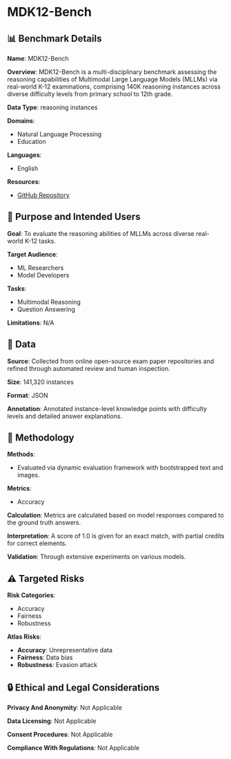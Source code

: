 # MDK12-Bench

## 📊 Benchmark Details

**Name**: MDK12-Bench

**Overview**: MDK12-Bench is a multi-disciplinary benchmark assessing the reasoning capabilities of Multimodal Large Language Models (MLLMs) via real-world K-12 examinations, comprising 140K reasoning instances across diverse difficulty levels from primary school to 12th grade.

**Data Type**: reasoning instances

**Domains**:
- Natural Language Processing
- Education

**Languages**:
- English

**Resources**:
- [GitHub Repository](https://github.com/LanceZPF/MDK12)

## 🎯 Purpose and Intended Users

**Goal**: To evaluate the reasoning abilities of MLLMs across diverse real-world K-12 tasks.

**Target Audience**:
- ML Researchers
- Model Developers

**Tasks**:
- Multimodal Reasoning
- Question Answering

**Limitations**: N/A

## 💾 Data

**Source**: Collected from online open-source exam paper repositories and refined through automated review and human inspection.

**Size**: 141,320 instances

**Format**: JSON

**Annotation**: Annotated instance-level knowledge points with difficulty levels and detailed answer explanations.

## 🔬 Methodology

**Methods**:
- Evaluated via dynamic evaluation framework with bootstrapped text and images.

**Metrics**:
- Accuracy

**Calculation**: Metrics are calculated based on model responses compared to the ground truth answers.

**Interpretation**: A score of 1.0 is given for an exact match, with partial credits for correct elements.

**Validation**: Through extensive experiments on various models.

## ⚠️ Targeted Risks

**Risk Categories**:
- Accuracy
- Fairness
- Robustness

**Atlas Risks**:
- **Accuracy**: Unrepresentative data
- **Fairness**: Data bias
- **Robustness**: Evasion attack

## 🔒 Ethical and Legal Considerations

**Privacy And Anonymity**: Not Applicable

**Data Licensing**: Not Applicable

**Consent Procedures**: Not Applicable

**Compliance With Regulations**: Not Applicable
